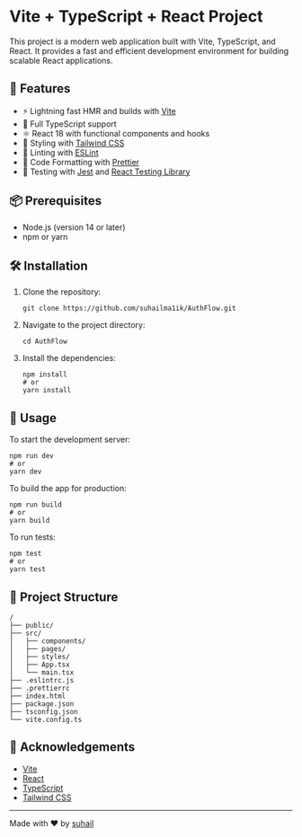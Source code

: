 # Vite + TypeScript + React Project

This project is a modern web application built with Vite, TypeScript, and React. It provides a fast and efficient development environment for building scalable React applications.

## 🚀 Features

- ⚡️ Lightning fast HMR and builds with [Vite](https://vitejs.dev/)
- 🦾 Full TypeScript support
- ⚛️ React 18 with functional components and hooks
- 🎨 Styling with [Tailwind CSS](https://tailwindcss.com/)
- 📏 Linting with [ESLint](https://eslint.org/)
- 💖 Code Formatting with [Prettier](https://prettier.io/)
- 🧪 Testing with [Jest](https://jestjs.io/) and [React Testing Library](https://testing-library.com/docs/react-testing-library/intro/)

## 📦 Prerequisites

- Node.js (version 14 or later)
- npm or yarn

## 🛠️ Installation

1. Clone the repository:
   ```
   git clone https://github.com/suhailma1ik/AuthFlow.git
   ```

2. Navigate to the project directory:
   ```
   cd AuthFlow
   ```

3. Install the dependencies:
   ```
   npm install
   # or
   yarn install
   ```

## 🚀 Usage

To start the development server:

```
npm run dev
# or
yarn dev
```

To build the app for production:

```
npm run build
# or
yarn build
```

To run tests:

```
npm test
# or
yarn test
```

## 📁 Project Structure

```
/
├── public/
├── src/
│   ├── components/
│   ├── pages/
│   ├── styles/
│   ├── App.tsx
│   └── main.tsx
├── .eslintrc.js
├── .prettierrc
├── index.html
├── package.json
├── tsconfig.json
└── vite.config.ts
```

## 👏 Acknowledgements

- [Vite](https://vitejs.dev/)
- [React](https://reactjs.org/)
- [TypeScript](https://www.typescriptlang.org/)
- [Tailwind CSS](https://tailwindcss.com/)

---

Made with ❤️ by [suhail](https://github.com/suhailma1ik)

